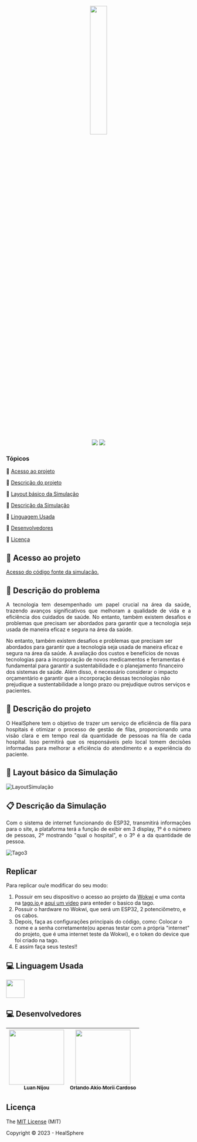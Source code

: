 <p align="center" >
 <img width=30% height= 30% src="https://github.com/Luan-Nijou/GsEdge/assets/126830016/418f7f11-325f-48b4-8ca2-7e9b9c14853f"/>
</p>
<p align="center">

  <img src="http://img.shields.io/static/v1?label=License&message=MIT&color=green&style=for-the-badge"/>
  <img src="http://img.shields.io/static/v1?label=STATUS&message=EM%20DESENVOLVIMENTO&color=RED&style=for-the-badge"/>
 
</p>



### Tópicos 

:small_blue_diamond: [Acesso ao projeto](#-acesso-ao-projeto)

:small_blue_diamond: [Descrição do projeto](#-descrição-do-projeto)

:small_blue_diamond: [Layout básico da Simulação](#-layout-básico-da-simulação)

:small_blue_diamond: [Descrição da Simulação](#-descrição-da-simulação)

:small_blue_diamond: [Linguagem Usada](#-linguagem-usada)

:small_blue_diamond: [Desenvolvedores](#-desenvolvedores)

:small_blue_diamond: [Licença](#-licença)



## 📁 Acesso ao projeto

 [Acesso do código fonte da simulação.](https://github.com/Luan-Nijou/PassBy-Edge/blob/main/Code.ino)

## 📝 Descrição do problema

<p align="justify">
A tecnologia tem desempenhado um papel crucial na área da saúde, trazendo avanços significativos que melhoram a qualidade de vida e a eficiência dos cuidados de saúde. No entanto, também existem desafios e problemas que precisam ser abordados para garantir que a tecnologia seja usada de maneira eficaz e segura na área da saúde. 

No entanto, também existem desafios e problemas que precisam ser abordados para garantir que a tecnologia seja usada de maneira eficaz e segura na área da saúde. A avaliação dos custos e benefícios de novas tecnologias para a incorporação de novos medicamentos e ferramentas é fundamental para garantir a sustentabilidade e o planejamento financeiro dos sistemas de saúde. Além disso, é necessário considerar o impacto orçamentário e garantir que a incorporação dessas tecnologias não prejudique a sustentabilidade a longo prazo ou prejudique outros serviços e pacientes.
</p> 

## 📝 Descrição do projeto 

<p align="justify">
O HealSphere tem o objetivo de trazer um serviço de eficiência de fila para hospitais é otimizar o processo de gestão de filas, proporcionando uma visão clara e em tempo real da quantidade de pessoas na fila de cada hospital. Isso permitirá que os responsáveis pelo local tomem decisões informadas para melhorar a eficiência do atendimento e a experiência do paciente.
</p> 

## 🧰 Layout básico da Simulação

![LayoutSimulação](https://github.com/Luan-Nijou/GsEdge/assets/126830016/0b5191bb-58bc-46cd-ae2e-f26e1b89887c)


## 📋 Descrição da Simulação

<p align="justify">
Com o sistema de internet funcionando do ESP32, transmitirá informações para o site, a plataforma terá a função de exibir em 3 display, 1º é o número de pessoas, 2º mostrando "qual o hospital", e o 3º é a da quantidade de pessoa.
<p/>
 
![Tago3](https://github.com/Luan-Nijou/GsEdge/assets/126830016/56bdf225-7caa-4109-a4c8-fecdcc83c96b)

## Replicar 


<p align="justify">

Para replicar ou/e modificar do seu modo:

 1. Possuir em seu dispositivo o acesso ao projeto da [Wokwi](https://wokwi.com/projects/381783222963131393) e uma conta na [tago.io](https://tago.io),e [aqui um video](https://www.youtube.com/watch?v=leKi6Tt3DXI) para enteder o basico da tago.
 2. Possuir o hardware no Wokwi, que será um ESP32, 2 potenciômetro, e os cabos. 
 4. Depois, faça as configurações principais do código, como: Colocar o nome e a senha corretamente(ou apenas testar com a própria "internet" do projeto, que é uma internet teste da Wokwi), e o token do device que foi criado na tago.
 5. E assim faça seus testes!!
<p/>

## 💻 Linguagem Usada

<img src="https://www.alura.com.br/artigos/assets/formacao-linguagem-c-plus-plus/img-01.png" width=50/>


## 💻 Desenvolvedores 


| [<img src="https://i.imgur.com/ZIv3QYz.jpg" width=150 height= 150><br><sub>Luan Nijou</sub>](https://github.com/Luan-Nijou) | [<img src="" width=150 height= 150><br><sub>Orlando Akio Morii Cardoso</sub>](https://github.com/AkioMorii) |
| :---: | :---: |


## Licença 

The [MIT License]() (MIT)

Copyright :copyright: 2023 - HealSphere

